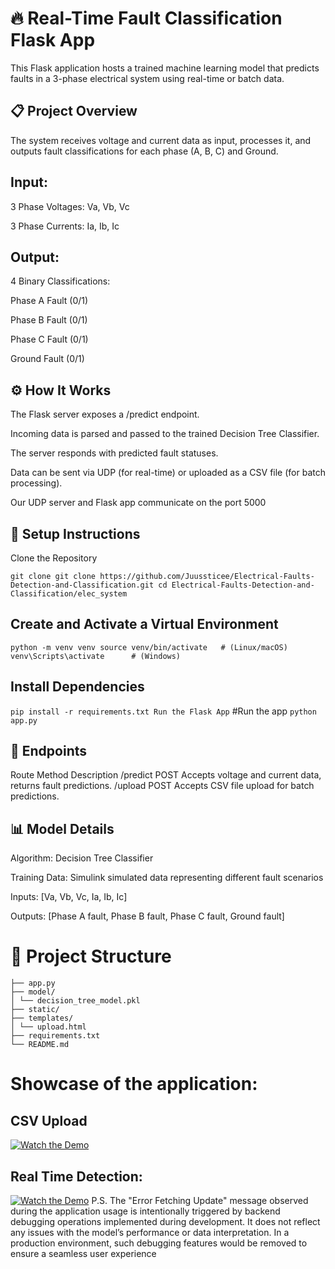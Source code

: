# 🔥 Real-Time Fault Classification Flask App
This Flask application hosts a trained machine learning model that predicts faults in a 3-phase electrical system using real-time or batch data.

## 📋 Project Overview
The system receives voltage and current data as input, processes it, and outputs fault classifications for each phase (A, B, C) and Ground.

## Input:

3 Phase Voltages: Va, Vb, Vc

3 Phase Currents: Ia, Ib, Ic

## Output:

4 Binary Classifications:

Phase A Fault (0/1)

Phase B Fault (0/1)

Phase C Fault (0/1)

Ground Fault (0/1)

## ⚙️ How It Works
The Flask server exposes a /predict endpoint.

Incoming data is parsed and passed to the trained Decision Tree Classifier.

The server responds with predicted fault statuses.

Data can be sent via UDP (for real-time) or uploaded as a CSV file (for batch processing).

Our UDP server and Flask app communicate on the port 5000

## 🚀 Setup Instructions
Clone the Repository

`git clone git clone https://github.com/Juussticee/Electrical-Faults-Detection-and-Classification.git
cd Electrical-Faults-Detection-and-Classification/elec_system`

## Create and Activate a Virtual Environment

`python -m venv venv
source venv/bin/activate   # (Linux/macOS)
venv\Scripts\activate      # (Windows)`

## Install Dependencies

`pip install -r requirements.txt
Run the Flask App`
#Run the app
`python app.py`
## 📡 Endpoints

Route	Method	Description
/predict	POST	Accepts voltage and current data, returns fault predictions.
/upload	POST	Accepts CSV file upload for batch predictions.
## 📊 Model Details
Algorithm: Decision Tree Classifier

Training Data: Simulink simulated data representing different fault scenarios

Inputs: [Va, Vb, Vc, Ia, Ib, Ic]

Outputs: [Phase A fault, Phase B fault, Phase C fault, Ground fault]

# 📁 Project Structure
```
├── app.py
├── model/
│ └── decision_tree_model.pkl
├── static/
├── templates/
│ └── upload.html
├── requirements.txt
└── README.md
```

# Showcase of the application:
## CSV Upload
[![Watch the Demo](https://img.youtube.com/vi/7N1Ab793O-0/0.jpg)](https://youtu.be/7N1Ab793O-0)

## Real Time Detection:
[![Watch the Demo](https://img.youtube.com/vi/C7GXpJWZbZw/0.jpg)](https://youtu.be/C7GXpJWZbZw)
P.S. The "Error Fetching Update" message observed during the application usage is intentionally triggered by backend debugging operations implemented during development. It does not reflect any issues with the model’s performance or data interpretation. In a production environment, such debugging features would be removed to ensure a seamless user experience

